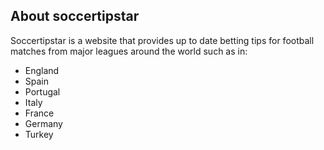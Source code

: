 ## About soccertipstar

Soccertipstar is a website that provides up to date betting tips for football matches from major leagues around the world such as in:

- England 
- Spain
- Portugal
- Italy
- France
- Germany
- Turkey


